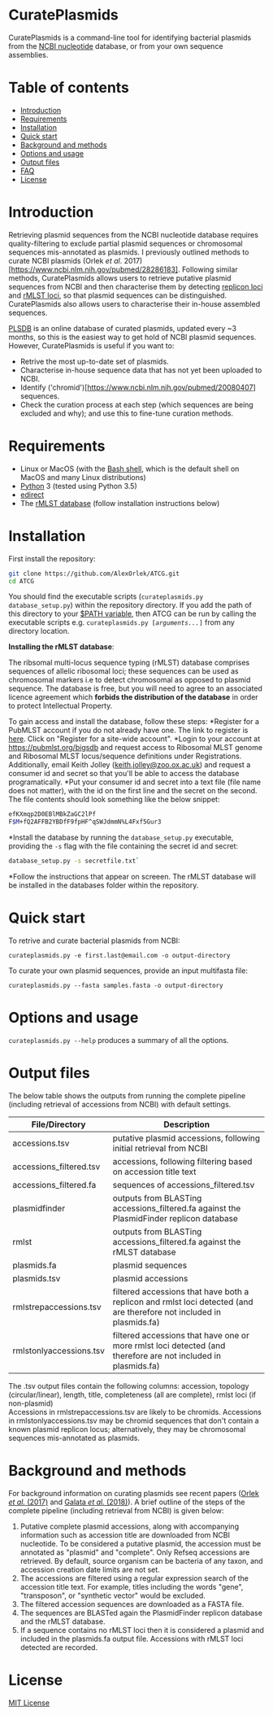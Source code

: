 # CuratePlasmids

CuratePlasmids is a command-line tool for identifying bacterial plasmids from the [NCBI nucleotide](https://www.ncbi.nlm.nih.gov/nucleotide/) database, or from your own sequence assemblies.

# Table of contents

* [Introduction](#Introduction)
* [Requirements](#Requirements)
* [Installation](#Installation)
* [Quick start](#Quick-start)
* [Background and methods](#Background-and-methods)
* [Options and usage](#Options-and-usage)
* [Output files](#Output-files)
* [FAQ](#faq)
* [License](#License)



# Introduction

Retrieving plasmid sequences from the NCBI nucleotide database requires quality-filtering to exclude partial plasmid sequences or chromosomal sequences mis-annotated as plasmids. I previously outlined methods to curate NCBI plasmids (Orlek _et al_. 2017)[https://www.ncbi.nlm.nih.gov/pubmed/28286183]. Following similar methods, CuratePlasmids allows users to retrieve putative plasmid sequences from NCBI and then characterise them by detecting [replicon loci](https://www.ncbi.nlm.nih.gov/pmc/articles/PMC4068535/) and [rMLST loci](https://pubmlst.org/rmlst/), so that plasmid sequences can be distinguished. CuratePlasmids also allows users to characterise their in-house assembled sequences.<br>

[PLSDB](https://ccb-microbe.cs.uni-saarland.de/plsdb) is an online database of curated plasmids, updated every ~3 months, so this is the easiest way to get hold of NCBI plasmid sequences. However, CuratePlasmids is useful if you want to:
* Retrive the most up-to-date set of plasmids.
* Characterise in-house sequence data that has not yet been uploaded to NCBI.
* Identify ('chromid')[https://www.ncbi.nlm.nih.gov/pubmed/20080407] sequences.
* Check the curation process at each step (which sequences are being excluded and why); and use this to fine-tune curation methods. 


# Requirements


* Linux or MacOS (with the [Bash shell](https://en.wikibooks.org/wiki/Bash_Shell_Scripting#What_is_Bash?), which is the default shell on MacOS and many Linux distributions)
* [Python](https://www.python.org/) 3 (tested using Python 3.5)
* [edirect](https://www.ncbi.nlm.nih.gov/books/NBK179288/)
* The [rMLST database](https://pubmlst.org/rmlst/) (follow installation instructions below)



# Installation

First install the repository:<br>

```bash
git clone https://github.com/AlexOrlek/ATCG.git
cd ATCG
```
You should find the executable scripts (`curateplasmids.py` `database_setup.py`) within the repository directory. If you add the path of this directory to your [$PATH variable](https://www.computerhope.com/issues/ch001647.htm), then ATCG can be run by calling the executable scripts e.g. `curateplasmids.py [`*`arguments...`*`]` from any directory location.

__Installing the rMLST database__:

The ribsomal multi-locus sequence typing (rMLST) database comprises sequences of allelic ribosomal loci; these sequences can be used as chromosomal markers i.e to detect chromosomal as opposed to plasmid sequence. The database is free, but you will need to agree to an associated licence agreement which __forbids the distribution of the database__ in order to protect Intellectual Property.

To gain access and install the database, follow these steps:
*Register for a PubMLST account if you do not already have one. The link to register is [here](https://pubmlst.org/bigsdb). Click on "Register for a site-wide account".
*Login to your account at https://pubmlst.org/bigsdb and request access to Ribosomal MLST genome and Ribosomal MLST locus/sequence definitions under Registrations. Additionally, email Keith Jolley (keith.jolley@zoo.ox.ac.uk) and request a consumer id and secret so that you'll be able to access the database programatically.
*Put your consumer id and secret into a text file (file name does not matter), with the id on the first line and the secret on the second. The file contents should look something like the below snippet:<br>

```bash
efKXmqp2D0EBlMBkZaGC2lPf
F$M+fQ2AFFB2YBDfF9fpHF^qSWJdmmN%L4Fxf5Gur3
```

*Install the database by running the `database_setup.py` executable, providing the `-s` flag with the file containing the secret id and secret:<br>

```bash
database_setup.py -s secretfile.txt`
```

*Follow the instructions that appear on screeen. The rMLST database will be installed in the databases folder within the repository.



# Quick start

To retrive and curate bacterial plasmids from NCBI:

`curateplasmids.py -e first.last@email.com -o output-directory`

To curate your own plasmid sequences, provide an input multifasta file:

`curateplasmids.py --fasta samples.fasta -o output-directory`



# Options and usage

`curateplasmids.py --help` produces a summary of all the options.


# Output files

The below table shows the outputs from running the complete pipeline (including retrieval of accessions from NCBI) with default settings.

File/Directory               | Description
---------------------------- | -------------------------------------------------------------------------------------------------
accessions.tsv               | putative plasmid accessions, following initial retrieval from NCBI
accessions_filtered.tsv      | accessions, following filtering based on accession title text
accessions_filtered.fa       | sequences of accessions_filtered.tsv
plasmidfinder                | outputs from BLASTing accessions_filtered.fa against the PlasmidFinder replicon database
rmlst                        | outputs from BLASTing accessions_filtered.fa against the rMLST database
plasmids.fa		     | plasmid sequences
plasmids.tsv		     | plasmid accessions
rmlstrepaccessions.tsv	     | filtered accessions that have both a replicon and rmlst loci detected (and are therefore not included in plasmids.fa)
rmlstonlyaccessions.tsv	     | filtered accessions that have one or more rmlst loci detected (and therefore are not included in plasmids.fa)

The .tsv output files contain the following columns: accession, topology (circular/linear), length, title, completeness (all are complete), rmlst loci (if non-plasmid)<br>
Accessions in rmlstrepaccessions.tsv are likely to be chromids. Accessions in rmlstonlyaccessions.tsv may be chromid sequences that don't contain a known plasmid replicon locus; alternatively, they may be chromosomal sequences mis-annotated as plasmids.


# Background and methods

For background information on curating plasmids see recent papers ([Orlek _et al._ (2017)](https://www.ncbi.nlm.nih.gov/pubmed/28286183) and [Galata _et al._ (2018)](https://academic.oup.com/nar/article/47/D1/D195/5149885)). A brief outline of the steps of the complete pipeline (including retrieval from NCBI) is given below:

1. Putative complete plasmid accessions, along with accompanying information such as accession title are downloaded from NCBI nucleotide. To be considered a putative plasmid, the accession must be annotated as "plasmid" and "complete". Only Refseq accessions are retrieved. By default, source organism can be bacteria of any taxon, and accession creation date limits are not set.
2. The accessions are filtered using a regular expression search of the accession title text. For example, titles including the words "gene", "transposon", or "synthetic vector" would be excluded.
3. The filtered accession sequences are downloaded as a FASTA file.
4. The sequences are BLASTed again the PlasmidFinder replicon database and the rMLST database.
5. If a sequence contains no rMLST loci then it is considered a plasmid and included in the plasmids.fa output file. Accessions with rMLST loci detected are recorded.



# License

[MIT License](https://en.wikipedia.org/wiki/MIT_License)

